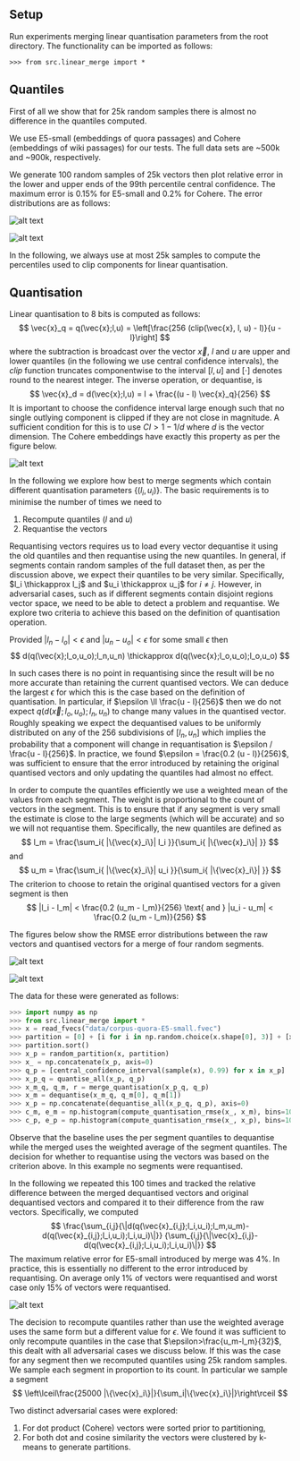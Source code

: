 ## Setup

Run experiments merging linear quantisation parameters from the root directory.
The functionality can be imported as follows: 
```
>>> from src.linear_merge import *
```

## Quantiles

First of all we show that for 25k random samples there is almost no difference in the
quantiles computed.

We use E5-small (embeddings of quora passages) and Cohere (embeddings of wiki passages)
for our tests. The full data sets are ~500k and ~900k, respectively.

We generate 100 random samples of 25k vectors then plot relative error in the lower
and upper ends of the 99th percentile central confidence. The maximum error is 0.15%
for E5-small and 0.2% for Cohere. The error distributions are as follows:

![alt text](./E5-small-CI-Errors.png)

![alt text](./Cohere-CI-Errors.png)

In the following, we always use at most 25k samples to compute the percentiles used
to clip components for linear quantisation.

## Quantisation

Linear quantisation to 8 bits is computed as follows:
$$
  \vec{x}_q = q(\vec{x};l,u) = \left[\frac{256 (clip(\vec{x}, l, u) - l)}{u - l}\right]
$$
where the subtraction is broadcast over the vector $\vec{x}$, $l$ and $u$ are upper and
lower quantiles (in the following we use central confidence intervals), the $clip$
function truncates componentwise to the interval $[l, u]$ and $[\cdot]$ denotes
round to the nearest integer. The inverse operation, or dequantise, is
$$
  \vec{x}_d = d(\vec{x};l,u) = l + \frac{(u - l) \vec{x}_q}{256}
$$
It is important to choose the confidence interval large enough such that no single
outlying component is clipped if they are not close in magnitude. A sufficient
condition for this is to use $CI > 1 - 1/d$ where $d$ is the vector dimension.
The Cohere embeddings have exactly this property as per the figure below.

![alt text](./Cohere-components.png )

In the following we explore how best to merge segments which contain different 
quantisation parameters $\{(l_i, u_i)\}$. The basic requirements is to minimise the
number of times we need to
1. Recompute quantiles ($l$ and $u$)
2. Requantise the vectors

Requantising vectors requires us to load every vector dequantise it using the old
quantiles and then requantise using the new quantiles. In general, if segments
contain random samples of the full dataset then, as per the discussion above, we
expect their quantiles to be very similar. Specifically, $l_i \thickapprox l_j$ 
and $u_i \thickapprox u_j$ for $i \neq j$. However, in adversarial cases, such as
if different segments contain disjoint regions vector space, we need to be able to
detect a problem and requantise. We explore two criteria to achieve this based on
the definition of quantisation operation.

Provided $|l_n - l_o| < \epsilon$ and $|u_n - u_o| < \epsilon$ for some small
$\epsilon$ then
$$
   d(q(\vec{x};l_o,u_o);l_n,u_n) \thickapprox d(q(\vec{x};l_o,u_o);l_o,u_o)
$$

In such cases there is no point in requantising since the result will be no more
accurate than retaining the current quantised vectors. We can deduce the largest
$\epsilon$ for which this is the case based on the definition of quantisation.
In particular, if $\epsilon \ll \frac{u - l}{256}$ then we do not expect
$q(d(\vec{x};l_o,u_o);l_n,u_n)$ to change many values in the quantised vector. Roughly
speaking we expect the dequantised values to be uniformly distributed on any of
the 256 subdivisions of $[l_n,u_n]$ which implies the probability that a component
will change in requantisation is $\epsilon / \frac{u - l}{256}$. In practice, we
found $\epsilon = \frac{0.2 (u - l)}{256}$, was sufficient to ensure that the
error introduced by retaining the original quantised vectors and only updating
the quantiles had almost no effect.

In order to compute the quantiles efficiently we use a weighted mean of the values
from each segment. The weight is proportional to the count of vectors in the segment.
This is to ensure that if any segment is very small the estimate is close to the
large segments (which will be accurate) and so we will not requantise them. Specifically,
the new quantiles are defined as
$$
  l_m = \frac{\sum_i{ |\{\vec{x}_i\}| l_i }}{\sum_i{ |\{\vec{x}_i\}| }}
$$
and
$$
  u_m = \frac{\sum_i{ |\{\vec{x}_i\}| u_i }}{\sum_i{ |\{\vec{x}_i\}| }}
$$
The criterion to choose to retain the original quantised vectors for a given
segment is then
$$
  |l_i - l_m| < \frac{0.2 (u_m - l_m)}{256} \text{ and } |u_i - u_m| < \frac{0.2 (u_m - l_m)}{256}
$$

The figures below show the RMSE error distributions between the raw vectors
and quantised vectors for a merge of four random segments.

![alt text](./E5-small-quantisation-RMSE.png)

![alt text](./Cohere-quantisation-RMSE.png)

The data for these were generated as follows:
```python
>>> import numpy as np
>>> from src.linear_merge import *
>>> x = read_fvecs("data/corpus-quora-E5-small.fvec")
>>> partition = [0] + [i for i in np.random.choice(x.shape[0], 3)] + [x.shape[0]]
>>> partition.sort()
>>> x_p = random_partition(x, partition)
>>> x_ = np.concatenate(x_p, axis=0)
>>> q_p = [central_confidence_interval(sample(x), 0.99) for x in x_p]
>>> x_p_q = quantise_all(x_p, q_p)
>>> x_m_q, q_m, r = merge_quantisation(x_p_q, q_p)
>>> x_m = dequantise(x_m_q, q_m[0], q_m[1])
>>> x_p = np.concatenate(dequantise_all(x_p_q, q_p), axis=0)
>>> c_m, e_m = np.histogram(compute_quantisation_rmse(x_, x_m), bins=100)
>>> c_p, e_p = np.histogram(compute_quantisation_rmse(x_, x_p), bins=100)
```
Observe that the baseline uses the per segment quantiles to dequantise while
the merged uses the weighted average of the segment quantiles. The decision
for whether to requantise using the vectors was based on the criterion above.
In this example no segments were requantised.

In the following we repeated this 100 times and tracked the relative difference
between the merged dequantised vectors and original dequantised vectors and
compared it to their difference from the raw vectors. Specifically, we computed
$$
  \frac{\sum_{i,j}{\|d(q(\vec{x}_{i,j};l_i,u_i);l_m,u_m)-d(q(\vec{x}_{i,j};l_i,u_i);l_i,u_i)\|}}
  {\sum_{i,j}{\|\vec{x}_{i,j}-d(q(\vec{x}_{i,j};l_i,u_i);l_i,u_i)\|}}
$$
The maximum relative error for E5-small
introduced by merge was 4%. In practice, this is essentially no different to the
error introduced by requantising. On average only 1% of vectors were requantised
and worst case only 15% of vectors were requantised.

![alt text](./E5-merge-relative-RMSE.png)

The decision to recompute quantiles rather than use the weighted average uses the
same form but a different value for $\epsilon$. We found it was sufficient to only
recompute quantiles in the case that $\epsilon>\frac{u_m-l_m}{32}$, this dealt with
all adversarial cases we discuss below. If this was the case for any segment then
we recomputed quantiles using 25k random samples. We sample each segment in proportion
to its count. In particular we sample a segment
$$
\left\lceil\frac{25000 |\{\vec{x}_i\}|}{\sum_i|\{\vec{x}_i\}|}\right\rceil
$$

Two distinct adversarial cases were explored:
1. For dot product (Cohere) vectors were sorted prior to partitioning,
2. For both dot and cosine similarity the vectors were clustered by k-means to
   generate partitions.
